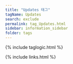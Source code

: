 ```yaml
---
title: "Updates 태그"
tagName: Updates
search: exclude
permalink: tag_Updates.html
sidebar: information_sidebar
folder: tags
---
```

{% include taglogic.html %}

{% include links.html %}
